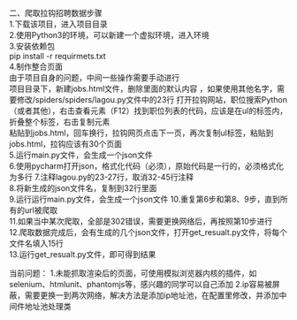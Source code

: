 二、爬取拉钩招聘数据步骤  
1.下载该项目，进入项目目录  
2.使用Python3的环境，可以新建一个虚拟环境，进入环境  
3.安装依赖包  
pip install -r requirmets.txt  
4.制作整合页面  
由于项目自身的问题，中间一些操作需要手动进行  
项目目录下，新建jobs.html文件，删除里面的默认内容 ，如果使用其他名字，需要修改/spiders/spiders/lagou.py文件中的23行 
打开拉钩网站，职位搜索Python（或者其他），右击查看元素（F12）找到职位列表的代码，应该是在ul的标签内，折叠整个标签，右击复制元素  
粘贴到jobs.html，回车换行，拉钩网页点击下一页，再次复制ul标签，粘贴到jobs.html，拉钩应该有30个页面  
5.运行main.py文件，会生成一个json文件  
6.使用pycharm打开json，格式化代码（必须），原始代码是一行的，必须格式化为多行
7.注释lagou.py的23-27行，取消32-45行注释  
8.将新生成的json文件名，复制到32行里面  
9.运行运行main.py文件，会生成一个json文件 
10.重复第6步和第8、9步，直到所有的url被爬取  
11.如果当中某次爬取，全部是302错误，需要更换网络后，再按照第10步进行  
12.爬取数据完成后，会有生成的几个json文件，打开get_resualt.py文件，将每个文件名填入15行  
13.运行get_resualt.py文件，即可得到结果



当前问题：
1.未能抓取渲染后的页面，可使用模拟浏览器内核的插件，如selenium、htmlunit、phantomjs等，感兴趣的同学可以自己添加
2.ip容易被屏蔽，需要更换一到两次网络，解决方法是添加ip地址池，在配置里修改，并添加中间件地址池处理类